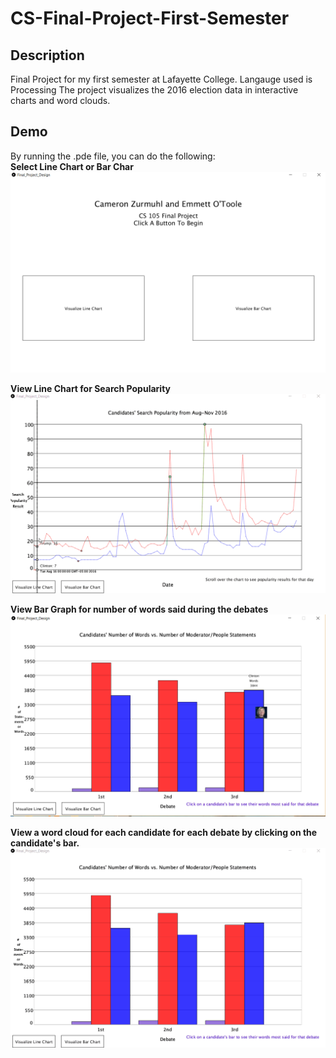 # CS-Final-Project-First-Semester

## Description
Final Project for my first semester at Lafayette College. Langauge used is Processing  The project visualizes the 2016 election data in interactive charts and word clouds.

## Demo
By running the .pde file, you can do the following:<br />
<b>Select Line Chart or Bar Char </b> <br />
<img src = "https://github.com/20zurmca/2016_Election_Data_Visualization/blob/master/demo/menu.PNG">

<b>View Line Chart for Search Popularity </b> <br />
<img src="https://github.com/20zurmca/2016_Election_Data_Visualization/blob/master/demo/lineChart.gif">

<b>View Bar Graph for number of words said during the debates</b> <br />
<img src = "https://github.com/20zurmca/2016_Election_Data_Visualization/blob/master/demo/barChart.PNG">

<b>View a word cloud for each candidate for each debate by clicking on the candidate's bar. </b><br />
<img src = "https://github.com/20zurmca/2016_Election_Data_Visualization/blob/master/demo/wordCloud.gif">


